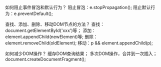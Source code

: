 如何阻止事件冒泡和默认行为？
    阻止冒泡：e.stopPropagation();
    阻止默认行为：e.preventDefault();

查找、添加、删除、移动DOM节点的方法？
    查找：document.getElementById('xxx')等；
    添加：element.appendChild(newElement)等;
    删除：element.removeChild(oldElement);
    移动：p && element.appendChild(p);

如何减少DOM操作？
    缓存DOM查询结果；
    多次DOM操作，合并到一次插入；
    document.createDocumentFragment();